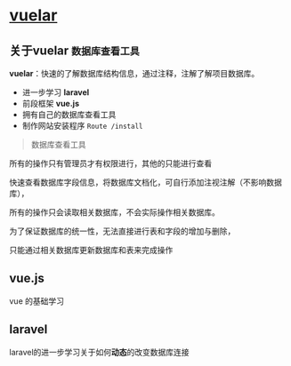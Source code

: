 # [vuelar](https://github.com/ccwwonebyone/vuelar/)

## 关于vuelar <small>数据库查看工具</small>

**vuelar**：快速的了解数据库结构信息，通过注释，注解了解项目数据库。

- 进一步学习 **laravel**
- 前段框架 **vue.js** 
- 拥有自己的数据库查看工具
- 制作网站安装程序 ```Route /install```

> 数据库查看工具

所有的操作只有管理员才有权限进行，其他的只能进行查看

快速查看数据库字段信息，将数据库文档化，可自行添加注视注解（不影响数据库），

所有的操作只会读取相关数据库，不会实际操作相关数据库。

为了保证数据库的统一性，无法直接进行表和字段的增加与删除，

只能通过相关数据库更新数据库和表来完成操作

## vue.js

vue 的基础学习

## laravel

laravel的进一步学习关于如何**动态**的改变数据库连接